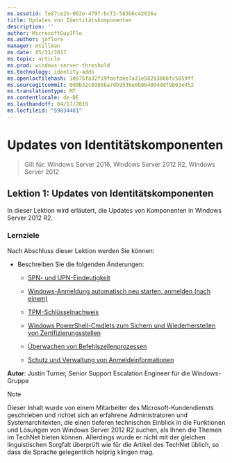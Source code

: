 ```yaml
---
ms.assetid: 7e87ce2b-062e-479f-bcf2-585b6c42026a
title: Updates von Identitätskomponenten
description: ''
author: MicrosoftGuyJFlo
ms.author: joflore
manager: mtillman
ms.date: 05/31/2017
ms.topic: article
ms.prod: windows-server-threshold
ms.technology: identity-adds
ms.openlocfilehash: 1d975fa32f19facfdee7a31e58293006fc5859ff
ms.sourcegitcommit: 0d0b32c8986ba7db9536e0b8648d4ddf9b03e452
ms.translationtype: MT
ms.contentlocale: de-DE
ms.lasthandoff: 04/17/2019
ms.locfileid: "59834481"
---
```

# <a name="identity-component-updates"></a>Updates von Identitätskomponenten

>Gilt für: Windows Server 2016, Windows Server 2012 R2, Windows Server 2012

  
## <a name="lesson-1-identity-component-updates"></a>Lektion 1: Updates von Identitätskomponenten  
In dieser Lektion wird erläutert, die Updates von Komponenten in Windows Server 2012 R2.  
  
### <a name="what-you-will-learn"></a>Lernziele  
Nach Abschluss dieser Lektion werden Sie können:  
  
-   Beschreiben Sie die folgenden Änderungen:  
  
    -   [SPN- und UPN-Eindeutigkeit](../../../ad-ds/manage/component-updates/SPN-and-UPN-uniqueness.md)  
  
    -   [Windows-Anmeldung automatisch neu starten, anmelden &#40;nach einem&#41;](../../../ad-ds/manage/component-updates/Winlogon-Automatic-Restart-Sign-On--ARSO-.md)  
  
    -   [TPM-Schlüsselnachweis](../../../ad-ds/manage/component-updates/TPM-Key-Attestation.md)  
  
    -   [Windows PowerShell-Cmdlets zum Sichern und Wiederherstellen von Zertifizierungsstellen](../../../ad-ds/manage/component-updates/CA-Backup-and-Restore-Windows-PowerShell-cmdlets.md)  
  
    -   [Überwachen von Befehlszeilenprozessen](../../../ad-ds/manage/component-updates/Command-line-process-auditing.md)  
  
    -   [Schutz und Verwaltung von Anmeldeinformationen](https://technet.microsoft.com/library/dn408190.aspx)  
  
**Autor**: Justin Turner, Senior Support Escalation Engineer für die Windows-Gruppe  
  
> [!NOTE]  
> Dieser Inhalt wurde von einem Mitarbeiter des Microsoft-Kundendiensts geschrieben und richtet sich an erfahrene Administratoren und Systemarchitekten, die einen tieferen technischen Einblick in die Funktionen und Lösungen von Windows Server 2012 R2 suchen, als Ihnen die Themen im TechNet bieten können. Allerdings wurde er nicht mit der gleichen linguistischen Sorgfalt überprüft wie für die Artikel des TechNet üblich, so dass die Sprache gelegentlich holprig klingen mag.  
  


